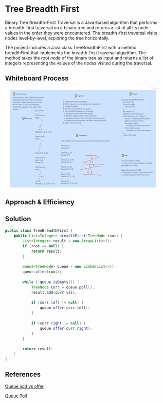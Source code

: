 # Tree Breadth First

Binary Tree Breadth-First Traversal is a Java-based algorithm that performs a breadth-first traversal on a binary tree and returns a list of all its node values in the order they were encountered. The breadth-first traversal visits nodes level-by-level, exploring the tree horizontally.

The project includes a Java class TreeBreadthFirst with a method breadthFirst that implements the breadth-first traversal algorithm. The method takes the root node of the binary tree as input and returns a list of integers representing the values of the nodes visited during the traversal.

[//]: # (Description from CHATGPT)

## Whiteboard Process

![Whiteboard 17 process](challenge_17_whiteboard.png)


## Approach & Efficiency


## Solution

``` java
public class TreeBreadthFirst {
    public List<Integer> breadthFirst(TreeNode root) {
        List<Integer> result = new ArrayList<>();
        if (root == null) {
            return result;
        }

        Queue<TreeNode> queue = new LinkedList<>();
        queue.offer(root);

        while (!queue.isEmpty()) {
            TreeNode curr = queue.poll();
            result.add(curr.val);

            if (curr.left != null) {
                queue.offer(curr.left);
            }

            if (curr.right != null) {
                queue.offer(curr.right);
            }
        }

        return result;
    }
}
```

## References
[Queue add vs offer](https://stackoverflow.com/questions/2703984/what-is-the-difference-between-the-add-and-offer-methods-in-a-queue-in-java)

[Queue Poll ](https://docs.oracle.com/javase/8/docs/api/java/util/Queue.html)
